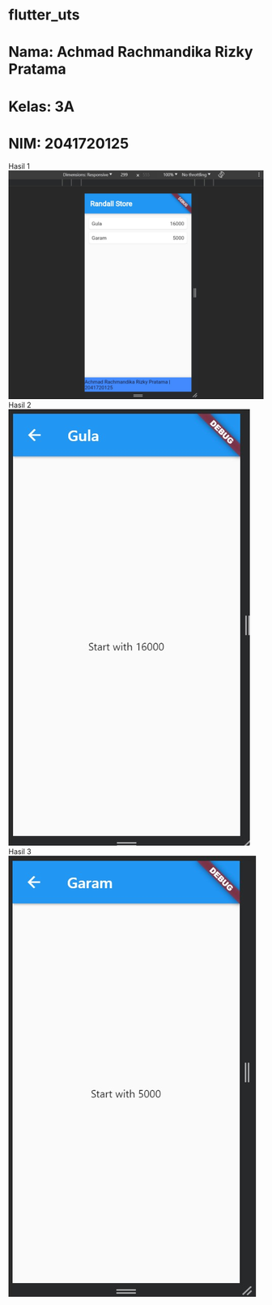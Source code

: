 # flutter_uts

# Nama: Achmad Rachmandika Rizky Pratama

# Kelas: 3A

# NIM: 2041720125

Hasil 1
<img src='assets\hasil1.jpg'>
Hasil 2
<img src='assets\hasil2.jpg'>
Hasil 3
<img src='assets\hasil3.jpg'>
